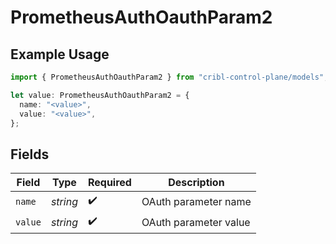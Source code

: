 # PrometheusAuthOauthParam2

## Example Usage

```typescript
import { PrometheusAuthOauthParam2 } from "cribl-control-plane/models";

let value: PrometheusAuthOauthParam2 = {
  name: "<value>",
  value: "<value>",
};
```

## Fields

| Field                 | Type                  | Required              | Description           |
| --------------------- | --------------------- | --------------------- | --------------------- |
| `name`                | *string*              | :heavy_check_mark:    | OAuth parameter name  |
| `value`               | *string*              | :heavy_check_mark:    | OAuth parameter value |